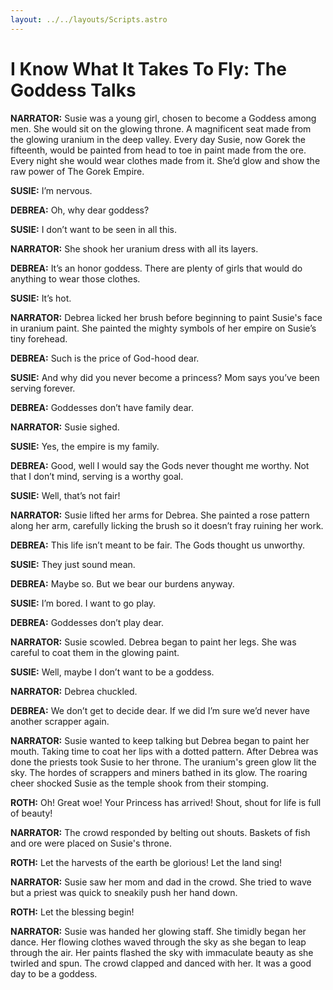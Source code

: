 ```yaml
---
layout: ../../layouts/Scripts.astro
---
```


# I Know What It Takes To Fly: The Goddess Talks

**NARRATOR:**
Susie was a young girl, chosen to become a Goddess among men. She would sit on the glowing throne. A magnificent seat made from the glowing uranium in the deep valley. Every day Susie, now Gorek the fifteenth, would be painted from head to toe in paint made from the ore. Every night she would wear clothes made from it. She’d glow and show the raw power of The Gorek Empire. 

**SUSIE:**
I’m nervous.

**DEBREA:**
Oh, why dear goddess? 

**SUSIE:**
I don’t want to be seen in all this.

**NARRATOR:**
She shook her uranium dress with all its layers. 

**DEBREA:**
It’s an honor goddess. There are plenty of girls that would do anything to wear those clothes.

**SUSIE:**
It’s hot.

**NARRATOR:**
Debrea licked her brush before beginning to paint Susie's face in uranium paint. She painted the mighty symbols of her empire on Susie’s tiny forehead. 

**DEBREA:**
Such is the price of God-hood dear.

**SUSIE:**
And why did you never become a princess? Mom says you’ve been serving forever.

**DEBREA:**
Goddesses don’t have family dear.

**NARRATOR:**
Susie sighed. 

**SUSIE:**
Yes, the empire is my family.

**DEBREA:**
Good, well I would say the Gods never thought me worthy. Not that I don’t mind, serving is a worthy goal.

**SUSIE:**
Well, that’s not fair!

**NARRATOR:**
Susie lifted her arms for Debrea. She painted a rose pattern along her arm, carefully licking the brush so it doesn’t fray ruining her work. 

**DEBREA:**
This life isn’t meant to be fair. The Gods thought us unworthy.

**SUSIE:**
They just sound mean.

**DEBREA:**
Maybe so. But we bear our burdens anyway.

**SUSIE:**
I’m bored. I want to go play.

**DEBREA:**
Goddesses don’t play dear.

**NARRATOR:**
Susie scowled. Debrea began to paint her legs. She was careful to coat them in the glowing paint.  

**SUSIE:**
Well, maybe I don’t want to be a goddess.

**NARRATOR:**
Debrea chuckled.

**DEBREA:**
We don’t get to decide dear. If we did I’m sure we’d never have another scrapper again. 

**NARRATOR:**
Susie wanted to keep talking but Debrea began to paint her mouth. Taking time to coat her lips with a dotted pattern. After Debrea was done the priests took Susie to her throne. The uranium's green glow lit the sky. The hordes of scrappers and miners bathed in its glow. The roaring cheer shocked Susie as the temple shook from their stomping.  

**ROTH:**
Oh! Great woe! Your Princess has arrived! Shout, shout for life is full of beauty!

**NARRATOR:**
The crowd responded by belting out shouts. Baskets of fish and ore were placed on Susie's throne. 

**ROTH:**
Let the harvests of the earth be glorious! Let the land sing!

**NARRATOR:**
Susie saw her mom and dad in the crowd. She tried to wave but a priest was quick to sneakily push her hand down. 

**ROTH:**
Let the blessing begin!

**NARRATOR:**
Susie was handed her glowing staff. She timidly began her dance. Her flowing clothes waved through the sky as she began to leap through the air. Her paints flashed the sky with immaculate beauty as she twirled and spun. The crowd clapped and danced with her. It was a good day to be a goddess. 
